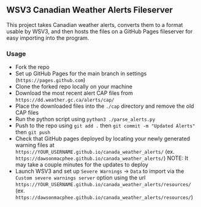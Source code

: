 ## WSV3 Canadian Weather Alerts Fileserver

This project takes Canadian weather alerts, converts them to a format usable by WSV3, and then hosts the files on a GitHub Pages fileserver for easy importing into the program.

### Usage

- Fork the repo
- Set up GitHub Pages for the main branch in settings (`https://pages.github.com`)
- Clone the forked repo locally on your machine
- Download the most recent alert CAP files from `https://dd.weather.gc.ca/alerts/cap/`
- Place the downloaded files into the `./cap` directory and remove the old CAP files
- Run the python script using `python3 ./parse_alerts.py`
- Push to the repo using `git add .` then `git commit -m "Updated Alerts"` then `git push`
- Check that GitHub pages deployed by locating your newly generated warning files at `https://YOUR_USERNAME.github.io/canada_weather_alerts/` (ex. `https://dawsonmacphee.github.io/canada_weather_alerts/`) NOTE: It may take a couple minutes for the updates to deploy
- Launch WSV3 and set up `Severe Warnings` -> `Data` to import via the `Custom severe warnings server` option using the url `https://YOUR_USERNAME.github.io/canada_weather_alerts/resources/` (ex. `https://dawsonmacphee.github.io/canada_weather_alerts/resources/`)
